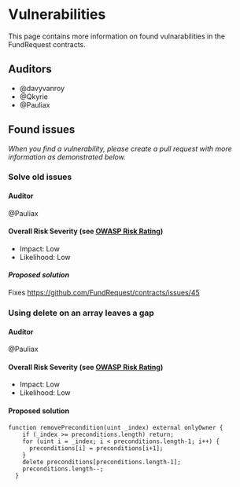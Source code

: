 # Vulnerabilities

This page contains more information on found vulnarabilities in the FundRequest contracts.


## Auditors
* @davyvanroy
* @Qkyrie
* @Pauliax


## Found issues
*When you find a vulnerability, please create a pull request with more information as demonstrated below.*

### Solve old issues

#### Auditor
@Pauliax

#### Overall Risk Severity (see [OWASP Risk Rating](https://www.owasp.org/index.php/OWASP_Risk_Rating_Methodology))
* Impact: Low
* Likelihood: Low

#### *Proposed solution*
Fixes https://github.com/FundRequest/contracts/issues/45


### Using delete on an array leaves a gap

#### Auditor
@Pauliax

#### Overall Risk Severity (see [OWASP Risk Rating](https://www.owasp.org/index.php/OWASP_Risk_Rating_Methodology))
* Impact: Low
* Likelihood: Low

#### Proposed solution

```
function removePrecondition(uint _index) external onlyOwner {
    if (_index >= preconditions.length) return;
    for (uint i = _index; i < preconditions.length-1; i++) {
      preconditions[i] = preconditions[i+1];
    }
    delete preconditions[preconditions.length-1];
    preconditions.length--;
  }
```


